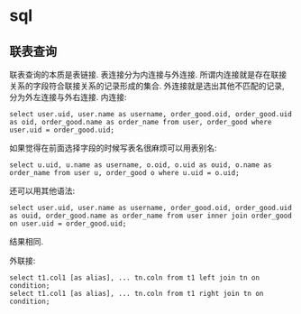# sql

## 联表查询
联表查询的本质是表链接.
表连接分为内连接与外连接. 所谓内连接就是存在联接关系的字段符合联接关系的记录形成的集合. 外连接就是选出其他不匹配的记录, 分为外左连接与外右连接.
内连接:
```
select user.uid, user.name as username, order_good.oid, order_good.uid as oid, order_good.name as order_name from user, order_good where user.uid = order_good.uid; 
```
如果觉得在前面选择字段的时候写表名很麻烦可以用表别名: 
```
select u.uid, u.name as username, o.oid, o.uid as ouid, o.name as order_name from user u, order_good o where u.uid = o.uid;
```
还可以用其他语法:
```
select user.uid, user.name as username, order_good.oid, order_good.uid as ouid, order_good.name as order_name from user inner join order_good on user.uid = order_good.uid;
```
结果相同.

外联接:
```
select t1.col1 [as alias], ... tn.coln from t1 left join tn on condition;
select t1.col1 [as alias], ... tn.coln from t1 right join tn on condition;
```